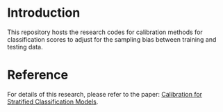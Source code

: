 # Introduction

This repository hosts the research codes for calibration methods for classification scores to adjust for the sampling bias between training and testing data.

# Reference

For details of this research, please refer to the paper: [Calibration for Stratified Classification Models](https://arxiv.org/abs/1711.00064).